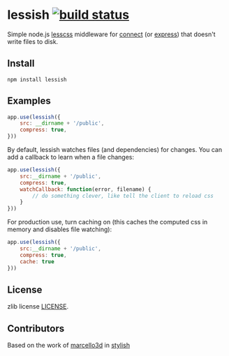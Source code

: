lessish [![build status](https://secure.travis-ci.org/shtylman/node-lessish.png)](http://travis-ci.org/shtylman/node-lessish)
============

Simple node.js [lesscss](stylus) middleware for 
[connect](https://github.com/senchalabs/connect) (or [express](http://expressjs.com/)) that doesn't write files to disk.

Install
------

```
npm install lessish
```

Examples
--------

```js
app.use(lessish({
    src: __dirname + '/public',
    compress: true,
}))
```

By default, lessish watches files (and dependencies) for changes. You can add a callback to learn when a file changes:

```js
app.use(lessish({
    src:__dirname + '/public',
    compress: true,
    watchCallback: function(error, filename) {
        // do something clever, like tell the client to reload css
    }
}))
```

For production use, turn caching on (this caches the computed css in memory and disables file watching):

```js
app.use(lessish({
    src:__dirname + '/public',
    compress: true,
    cache: true
}))
```

License
-------
zlib license [LICENSE](LICENSE).

Contributors
-------
Based on the work of [marcello3d](https://github.com/marcello3d) in [stylish](https://github.com/marcello3d/node-stylish)
